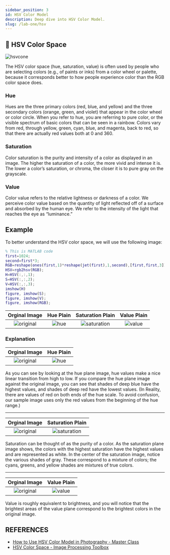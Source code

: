 ```yaml
---
sidebar_position: 3
id: HSV Color Model
description: Deep dive into HSV Color Model.
slug: /lab-one/hsv
---
```


## 📝 HSV Color Space

<!-- insert image from /assets/hsvcone.gif -->
![hsvcone](/assets/hsv/hsvcone.gif)

The HSV color space (hue, saturation, value) is often used by people who are selecting colors (e.g., of paints or inks) from a color wheel or palette, because it corresponds better to how people experience color than the RGB color space does.

### Hue
Hues are the three primary colors (red, blue, and yellow) and the three secondary colors (orange, green, and violet) that appear in the color wheel or color circle. When you refer to hue, you are referring to pure color, or the visible spectrum of basic colors that can be seen in a rainbow. Colors vary from red, through yellow, green, cyan, blue, and magenta, back to red, so that there are actually red values both at 0 and 360.

### Saturation
Color saturation is the purity and intensity of a color as displayed in an image. The higher the saturation of a color, the more vivid and intense it is. The lower a color’s saturation, or chroma, the closer it is to pure gray on the grayscale.

### Value
Color value refers to the relative lightness or darkness of a color. We perceive color value based on the quantity of light reflected off of a surface and absorbed by the human eye. We refer to the intensity of the light that reaches the eye as “luminance.”

## Example
To better understand the HSV color space, we will use the following image:

```Matlab
% This is MATLAB code
first=1024;
second=first*3;
RGB=reshape(ones(first,1)*reshape(jet(first),1,second),[first,first,3]);
HSV=rgb2hsv(RGB);
H=HSV(:,:,1);
S=HSV(:,:,2);
V=HSV(:,:,3);
imshow(H)
figure, imshow(S);
figure, imshow(V);
figure, imshow(RGB);
```

Orginal Image | Hue Plain | Saturation Plain | Value Plain
:--:|:--:|:--:|:--:
![original](/assets/hsv/rainbow.png) | ![hue](/assets/hsv/hue.png) | ![saturation](/assets/hsv/saturation.png) | ![value](/assets/hsv/value.png)


### Explanation

Orginal Image | Hue Plain
:--:|:--:
![original](/assets/hsv/rainbow.png) | ![hue](/assets/hsv/hue.png)

As you can see by looking at the hue plane image, hue values make a nice linear transition from high to low. If you compare the hue plane image against the original image, you can see that shades of deep blue have the highest values, and shades of deep red have the lowest values. 
(In Reality, there are values of red on both ends of the hue scale. To avoid confusion, our sample image uses only the red values from the beginning of the hue range.)

<hr/>

Orginal Image | Saturation Plain
:--:|:--:
![original](/assets/hsv/rainbow.png) | ![saturation](/assets/hsv/saturation.png)

Saturation can be thought of as the purity of a color. As the saturation plane image shows, the colors with the highest saturation have the highest values and are represented as white. In the center of the saturation image, notice the various shades of gray. These correspond to a mixture of colors; the cyans, greens, and yellow shades are mixtures of true colors.

<hr/>

Orginal Image | Value Plain
:--:|:--:
![original](/assets/hsv/rainbow.png) | ![value](/assets/hsv/value.png)

Value is roughly equivalent to brightness, and you will notice that the brightest areas of the value plane correspond to the brightest colors in the original image.

## REFERENCES
- [How to Use HSV Color Model in Photography - Master Class](https://en.wikipedia.org/wiki/HSL_and_HSV)
- [HSV Color Space - Image Processing Toolbox](http://www.ece.northwestern.edu/local-apps/matlabhelp/toolbox/images/color11.html)
